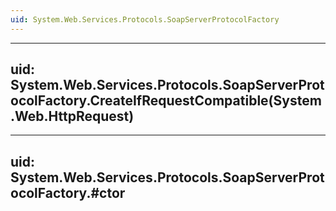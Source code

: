 ```yaml
---
uid: System.Web.Services.Protocols.SoapServerProtocolFactory
---
```


---
uid: System.Web.Services.Protocols.SoapServerProtocolFactory.CreateIfRequestCompatible(System.Web.HttpRequest)
---

---
uid: System.Web.Services.Protocols.SoapServerProtocolFactory.#ctor
---
